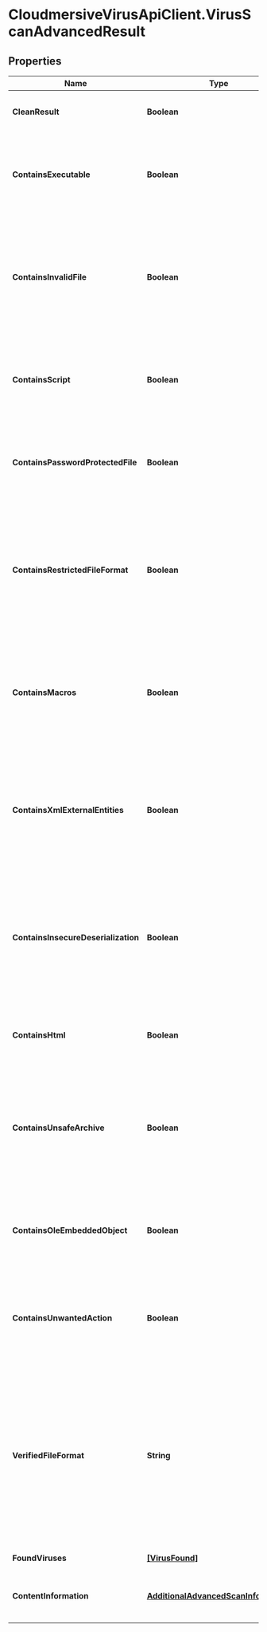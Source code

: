 # CloudmersiveVirusApiClient.VirusScanAdvancedResult

## Properties
Name | Type | Description | Notes
------------ | ------------- | ------------- | -------------
**CleanResult** | **Boolean** | True if the scan contained no viruses, false otherwise | [optional] 
**ContainsExecutable** | **Boolean** | True if the scan contained an executable (application code), which can be a significant risk factor | [optional] 
**ContainsInvalidFile** | **Boolean** | True if the scan contained an invalid file (such as a PDF that is not a valid PDF, Word Document that is not a valid Word Document, etc.), which can be a significant risk factor | [optional] 
**ContainsScript** | **Boolean** | True if the scan contained a script (such as a PHP script, Python script, etc.) which can be a significant risk factor | [optional] 
**ContainsPasswordProtectedFile** | **Boolean** | True if the scan contained a password protected or encrypted file, which can be a significant risk factor | [optional] 
**ContainsRestrictedFileFormat** | **Boolean** | True if the uploaded file is of a type that is not allowed based on the optional restrictFileTypes parameter, false otherwise; if restrictFileTypes is not set, this will always be false | [optional] 
**ContainsMacros** | **Boolean** | True if the uploaded file contains embedded Macros of other embedded threats within the document, which can be a significant risk factor | [optional] 
**ContainsXmlExternalEntities** | **Boolean** | True if the uploaded file contains embedded XML External Entity threats of other embedded threats within the document, which can be a significant risk factor | [optional] 
**ContainsInsecureDeserialization** | **Boolean** | True if the uploaded file contains embedded Insecure Deserialization threats of other embedded threats within the document, which can be a significant risk factor | [optional] 
**ContainsHtml** | **Boolean** | True if the uploaded file contains HTML, which can be a significant risk factor | [optional] 
**ContainsUnsafeArchive** | **Boolean** | True if the uploaded file contains unsafe archive (e.g. zip) content, such as a Zip Bomb, or other configurations of a zip file that could lead to an unsafe extraction | [optional] 
**ContainsOleEmbeddedObject** | **Boolean** | True if the uploaded file contains an OLE embedded object, which can be a significant risk factor | [optional] 
**ContainsUnwantedAction** | **Boolean** | True if the uploaded file contains an unwanted automatic action, which can be a significant risk factor | [optional] 
**VerifiedFileFormat** | **String** | For file format verification-supported file formats, the contents-verified file format of the file.  Null indicates that the file format is not supported for contents verification.  If a Virus or Malware is found, this field will always be set to Null. | [optional] 
**FoundViruses** | [**[VirusFound]**](VirusFound.md) | Array of viruses found, if any | [optional] 
**ContentInformation** | [**AdditionalAdvancedScanInformation**](AdditionalAdvancedScanInformation.md) | Contains additional non-threat content verification information | [optional] 


